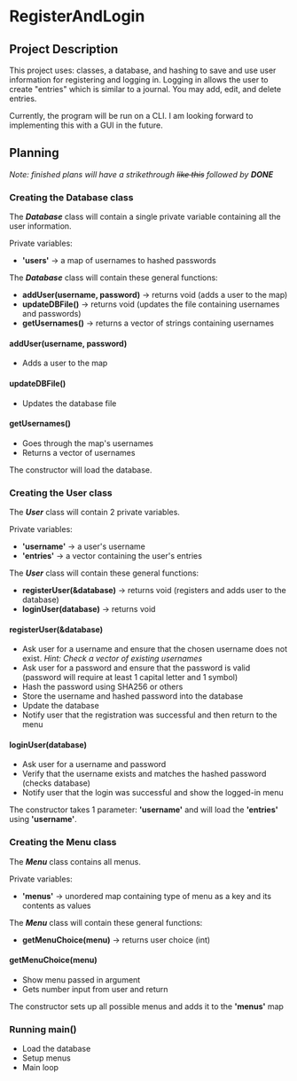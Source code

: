 # RegisterAndLogin

## Project Description
This project uses: classes, a database, and hashing to save and use user information for registering and logging in. Logging in allows the user to create "entries" which is similar to a journal. You may add, edit, and delete entries.

Currently, the program will be run on a CLI. I am looking forward to implementing this with a GUI in the future.


## Planning
_Note: finished plans will have a strikethrough ~~like this~~ followed by __DONE___


### Creating the Database class
The ***Database*** class will contain a single private variable containing all the user information.

Private variables:
- __'users'__ -> a map of usernames to hashed passwords

The ***Database*** class will contain these general functions:
- __addUser(username, password)__ -> returns void (adds a user to the map)
- __updateDBFile()__ -> returns void (updates the file containing usernames and passwords)
- __getUsernames()__ -> returns a vector of strings containing usernames

#### addUser(username, password)
- Adds a user to the map

#### updateDBFile()
- Updates the database file

#### getUsernames()
- Goes through the map's usernames 
- Returns a vector of usernames

The constructor will load the database.


### Creating the User class
The ***User*** class will contain 2 private variables.

Private variables:
- __'username'__ -> a user's username
- __'entries'__ -> a vector containing the user's entries

The ***User*** class will contain these general functions:
- __registerUser(&database)__ -> returns void (registers and adds user to the database)
- __loginUser(database)__ -> returns void

#### registerUser(&database)
- Ask user for a username and ensure that the chosen username does not exist. _Hint: Check a vector of existing usernames_
- Ask user for a password and ensure that the password is valid (password will require at least 1 capital letter and 1 symbol)
- Hash the password using SHA256 or others
- Store the username and hashed password into the database
- Update the database
- Notify user that the registration was successful and then return to the menu

#### loginUser(database)
- Ask user for a username and password
- Verify that the username exists and matches the hashed password (checks database)
- Notify user that the login was successful and show the logged-in menu

The constructor takes 1 parameter: __'username'__ and will load the __'entries'__ using __'username'__.


### Creating the Menu class
The ***Menu*** class contains all menus.

Private variables:
- __'menus'__ -> unordered map containing type of menu as a key and its contents as values

The ***Menu*** class will contain these general functions:
- __getMenuChoice(menu)__ -> returns user choice (int)

#### getMenuChoice(menu)
- Show menu passed in argument
- Gets number input from user and return

The constructor sets up all possible menus and adds it to the __'menus'__ map


### Running main()
- Load the database
- Setup menus
- Main loop
